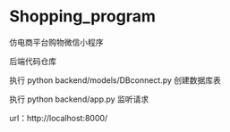 # Shopping_program

仿电商平台购物微信小程序

后端代码仓库

执行 python backend/models/DBconnect.py 创建数据库表

执行 python backend/app.py 监听请求

url：http://localhost:8000/
